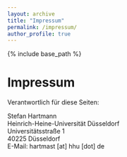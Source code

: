 ```yaml
---
layout: archive
title: "Impressum"
permalink: /impressum/
author_profile: true
---
```


{% include base_path %}

Impressum
=====

Verantwortlich für diese Seiten:

Stefan Hartmann \
Heinrich-Heine-Universität Düsseldorf \
Universitätsstraße 1 \
40225 Düsseldorf \
E-Mail: hartmast [at] hhu [dot] de



